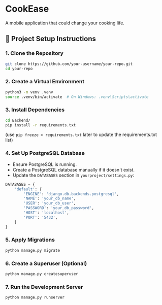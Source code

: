 # CookEase

A mobile application that could change your cooking life.

## 🚀 Project Setup Instructions

### 1. Clone the Repository

```bash
git clone https://github.com/your-username/your-repo.git
cd your-repo
```

### 2. Create a Virtual Environment

```bash
python3 -m venv .venv
source .venv/bin/activate  # On Windows: .venv\Scripts\activate
```

### 3. Install Dependencies

```bash
cd Backend/
pip install -r requirements.txt
```

(use `pip freeze > requirements.txt` later to update the requirements.txt list)

### 4. Set Up PostgreSQL Database

- Ensure PostgreSQL is running.
- Create a PostgreSQL database manually if it doesn't exist.
- Update the `DATABASES` section in `yourproject/settings.py`:

```python
DATABASES = {
    'default': {
        'ENGINE': 'django.db.backends.postgresql',
        'NAME': 'your_db_name',
        'USER': 'your_db_user',
        'PASSWORD': 'your_db_password',
        'HOST': 'localhost',
        'PORT': '5432',
    }
}
```

### 5. Apply Migrations

```bash
python manage.py migrate
```

### 6. Create a Superuser (Optional)

```bash
python manage.py createsuperuser
```

### 7. Run the Development Server

```bash
python manage.py runserver
```
